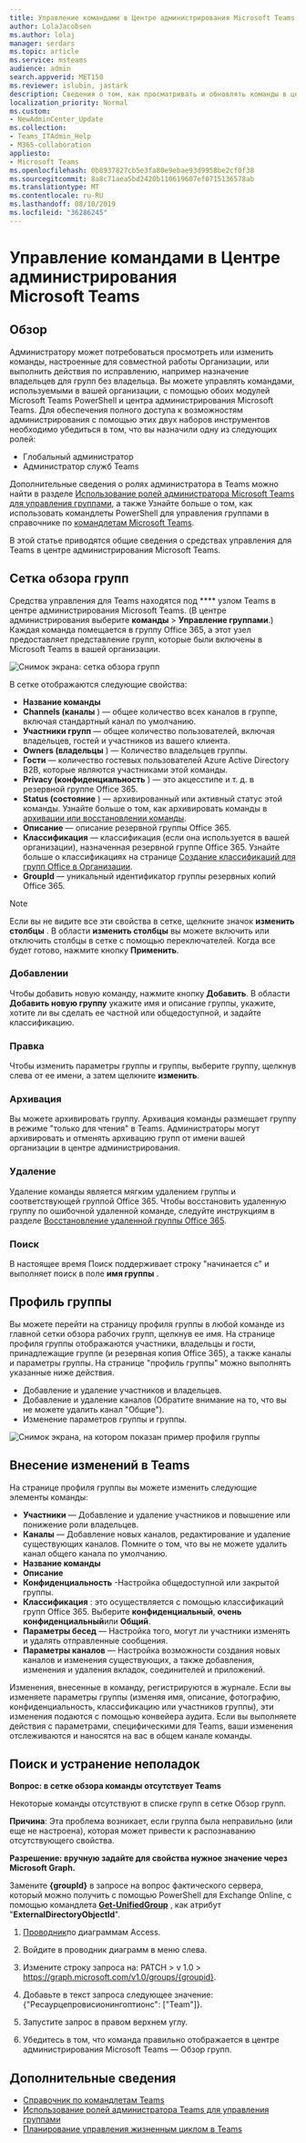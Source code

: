 ```yaml
---
title: Управление командами в Центре администрирования Microsoft Teams
author: LolaJacobsen
ms.author: lolaj
manager: serdars
ms.topic: article
ms.service: msteams
audience: admin
search.appverid: MET150
ms.reviewer: islubin, jastark
description: Сведения о том, как просматривать и обновлять команды в центре администрирования Microsoft Teams.
localization_priority: Normal
ms.custom:
- NewAdminCenter_Update
ms.collection:
- Teams_ITAdmin_Help
- M365-collaboration
appliesto:
- Microsoft Teams
ms.openlocfilehash: 0b8937827cb5e3fa80e9ebae93d9958be2cf0f38
ms.sourcegitcommit: 8a8c71aea5bd2420b110619607ef0715136578ab
ms.translationtype: MT
ms.contentlocale: ru-RU
ms.lasthandoff: 08/10/2019
ms.locfileid: "36286245"
---
```

<a name="manage-teams-in-the-microsoft-teams-admin-center"></a>Управление командами в Центре администрирования Microsoft Teams
==========================================

## <a name="overview"></a>Обзор

Администратору может потребоваться просмотреть или изменить команды, настроенные для совместной работы Организации, или выполнить действия по исправлению, например назначение владельцев для групп без владельца. Вы можете управлять командами, используемыми в вашей организации, с помощью обоих модулей Microsoft Teams PowerShell и центра администрирования Microsoft Teams. Для обеспечения полного доступа к возможностям администрирования с помощью этих двух наборов инструментов необходимо убедиться в том, что вы назначили одну из следующих ролей:

- Глобальный администратор
- Администратор служб Teams

Дополнительные сведения о ролях администратора в Teams можно найти в разделе [Использование ролей администратора Microsoft Teams для управления группами](using-admin-roles.md), а также Узнайте больше о том, как использовать командлеты PowerShell для управления группами в справочнике по [командлетам Microsoft Teams](https://docs.microsoft.com/powershell/teams/?view=teams-ps).

В этой статье приводятся общие сведения о средствах управления для Teams в центре администрирования Microsoft Teams.

## <a name="teams-overview-grid"></a>Сетка обзора групп

Средства управления для Teams находятся под **** узлом Teams в центре администрирования Microsoft Teams. (В центре администрирования выберите **команды** > **Управление группами**.) Каждая команда помещается в группу Office 365, а этот узел предоставляет представление групп, которые были включены в Microsoft Teams в вашей организации.

![Снимок экрана: сетка обзора групп](media/manage-teams-in-modern-portal-grid.png)  

В сетке отображаются следующие свойства:

- **Название команды**
- **Channels (каналы** ) — общее количество всех каналов в группе, включая стандартный канал по умолчанию.
- **Участники групп** — общее количество пользователей, включая владельцев, гостей и участников из вашего клиента.
- **Owners (владельцы** ) — Количество владельцев группы.
- **Гости** — количество гостевых пользователей Azure Active Directory B2B, которые являются участниками этой команды.
- **Privacy (конфиденциальность** ) — это акцесстипе и т. д. в резервной группе Office 365.
- **Status (состояние** ) — архивированный или активный статус этой команды. Узнайте больше о том, как архивировать команды в [архивации или восстановлении команды](https://support.office.com/article/archive-or-restore-a-team-dc161cfd-b328-440f-974b-5da5bd98b5a7).
- **Описание** — описание резервной группы Office 365.
- **Классификация** — классификация (если она используется в вашей организации), назначенная резервной группе Office 365. Узнайте больше о классификациях на странице [Создание классификаций для групп Office в Организации](https://docs.microsoft.com/office365/enterprise/powershell/manage-office-365-groups-with-powershell#create-classifications-for-office-groups-in-your-organization).
- **GroupId** — уникальный идентификатор группы резервных копий Office 365.

> [!NOTE]
> Если вы не видите все эти свойства в сетке, щелкните значок **изменить столбцы** . В области **изменить столбцы** вы можете включить или отключить столбцы в сетке с помощью переключателей. Когда все будет готово, нажмите кнопку **Применить**.

### <a name="add"></a>Добавлении

Чтобы добавить новую команду, нажмите кнопку **Добавить**. В области **Добавить новую группу** укажите имя и описание группы, укажите, хотите ли вы сделать ее частной или общедоступной, и задайте классификацию.

### <a name="edit"></a>Правка

Чтобы изменить параметры группы и группы, выберите группу, щелкнув слева от ее имени, а затем щелкните **изменить**.

### <a name="archive"></a>Архивация

Вы можете архивировать группу. Архивация команды размещает группу в режиме "только для чтения" в Teams. Администраторы могут архивировать и отменять архивацию групп от имени вашей организации в центре администрирования. 

### <a name="delete"></a>Удаление

Удаление команды является мягким удалением группы и соответствующей группой Office 365. Чтобы восстановить удаленную группу по ошибочной удаленной команде, следуйте инструкциям в разделе [Восстановление удаленной группы Office 365](https://docs.microsoft.com/office365/admin/create-groups/restore-deleted-group?view=o365-worldwide).

### <a name="search"></a>Поиск

В настоящее время Поиск поддерживает строку "начинается с" и выполняет поиск в поле **имя группы** .

## <a name="team-profile"></a>Профиль группы

Вы можете перейти на страницу профиля группы в любой команде из главной сетки обзора рабочих групп, щелкнув ее имя. На странице профиля группы отображаются участники, владельцы и гости, принадлежащие группе (и резервная копия Office 365), а также каналы и параметры группы. На странице "профиль группы" можно выполнять указанные ниже действия.

- Добавление и удаление участников и владельцев.
- Добавление и удаление каналов (Обратите внимание на то, что вы не можете удалить канал "Общие").
- Изменение параметров группы и группы.
 
![Снимок экрана, на котором показан пример профиля группы](media/manage-teams-in-modern-portal-team-profile-page.png)

## <a name="making-changes-to-teams"></a>Внесение изменений в Teams

На странице профиля группы вы можете изменить следующие элементы команды:

- **Участники** — Добавление и удаление участников и повышение или понижение роли владельцев.
- **Каналы** — Добавление новых каналов, редактирование и удаление существующих каналов. Помните о том, что вы не можете удалить канал общего канала по умолчанию.
- **Название команды**
- **Описание**
- **Конфиденциальность** -Настройка общедоступной или закрытой группы.
- **Классификация** : это осуществляется с помощью классификаций групп Office 365. Выберите **конфиденциальный**, **очень конфиденциальный**или **Общий**.
- **Параметры бесед** — Настройка того, могут ли участники изменять и удалять отправленные сообщения.
- **Параметры каналов** — Настройка возможности создания новых каналов и изменения существующих, а также добавления, изменения и удаления вкладок, соединителей и приложений.

Изменения, внесенные в команду, регистрируются в журнале. Если вы изменяете параметры группы (изменяя имя, описание, фотографию, конфиденциальность, классификацию или участников группы), эти изменения подаются с помощью конвейера аудита. Если вы выполняете действия с параметрами, специфическими для Teams, ваши изменения отслеживаются и наносятся на вас в общем канале команды.

## <a name="troubleshooting"></a>Поиск и устранение неполадок

**Вопрос: в сетке обзора команды отсутствует Teams**

Некоторые команды отсутствуют в списке групп в сетке Обзор групп.

**Причина**: Эта проблема возникает, если группа была неправильно (или еще не настроена), которая может привести к распознаванию отсутствующего свойства.

**Разрешение: вручную задайте для свойства нужное значение через Microsoft Graph.**

Замените **{groupId}** в запросе на вопрос фактического сервера, который можно получить с помощью PowerShell для Exchange Online, с помощью командлета **[Get-UnifiedGroup](https://docs.microsoft.com/powershell/module/exchange/users-and-groups/get-unifiedgroup?view=exchange-ps)** , как атрибут "**ExternalDirectoryObjectId**".

1. [Проводник](https://developer.microsoft.com/en-us/graph/graph-explorer)по диаграммам Access.

2. Войдите в проводник диаграмм в меню слева.

3. Измените строку запроса на: PATCH > v 1.0 > https://graph.microsoft.com/v1.0/groups/{groupid}.

4. Добавьте в текст запроса следующее значение: {"Ресаурцепровисионингоптионс": ["Team"]}.

5. Запустите запрос в правом верхнем углу.

6. Убедитесь в том, что команда правильно отображается в центре администрирования Microsoft Teams — Обзор групп.

## <a name="learn-more"></a>Дополнительные сведения

- [Справочник по командлетам Teams](https://docs.microsoft.com/powershell/teams/?view=teams-ps)  
- [Использование ролей администратора Teams для управления группами](using-admin-roles.md)
- [Планирование управления жизненным циклом в Teams](plan-teams-lifecycle.md)
